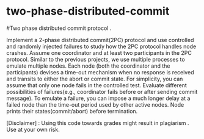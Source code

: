 # two-phase-distributed-commit
#Two phase distributed commit protocol .

Implement a 2-phase distributed commit(2PC) protocol and use controlled and randomly injected failures to study how the 2PC protocol handles node crashes. Assume one coordinator and at least two participants in the 2PC protocol. Similar to the previous projects, we use multiple processes to emulate multiple nodes. Each node (both the coordinator and the participants) devises a time-out mechanism when no response is received and transits to either the abort or commit state. For simplicity, you can assume that only one node fails in the controlled test. Evaluate different possibilities of failures(e.g., coordinator fails before or after sending commit message). To emulate a failure, you can impose a much longer delay at a failed node than the time-out period used by other active nodes. Node prints their states(commit/abort) before termination. 

[Disclaimer] : Using this code towards grades might result in plagiarism . Use at your own risk.
